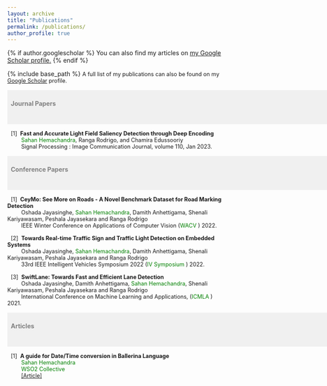 ```yaml
---
layout: archive
title: "Publications"
permalink: /publications/
author_profile: true
---
```


{% if author.googlescholar %}
  You can also find my articles on <u><a href="{{author.googlescholar}}">my Google Scholar profile</a>.</u>
{% endif %}

{% include base_path %}
<span style="font-size:0.9em;text-align: justify">A full list of my publications can also be found on my <a href="https://scholar.google.com/citations?user=0_2AvCIAAAAJ&hl=en&authuser=1">Google Scholar</a> profile.</span>

<span style="font-size:1em; color:gray;background-color: #F0F0F0;height: 4em; width: 57em; display:inline-block; vertical-align: middle; padding-top: 22px;padding-left: 8px;text-align: left"><b>Journal Papers</b></span><br/>
  
<span style="font-size:0.9em;padding-left: 8px;text-align: justify"> [1]<span style="color:white">a</span><b>Fast and Accurate Light Field Saliency Detection through Deep Encoding</b><br />
  &nbsp; &nbsp; &thinsp; &thinsp; &thinsp; <span style="color:green">Sahan Hemachandra</span>, Ranga Rodrigo, and Chamira Edussooriy<br />
 &nbsp; &nbsp; &thinsp; &thinsp; &thinsp; Signal Processing : Image Communication Journal, volume 110, Jan 2023. <br/>

<span style="font-size:1em; color:gray;background-color: #F0F0F0;height: 4em; width: 57em; display:inline-block; vertical-align: middle; padding-top: 22px;padding-left: 8px;text-align: left"><b>Conference Papers</b></span><br/>

<!-- <img style="float: left;" src="/images/cvpr.jpg" width="25%">  -->
<span style="font-size:0.9em;padding-left: 8px;text-align: justify"> [1]<span style="color:white">a</span><b>CeyMo: See More on Roads - A Novel Benchmark Dataset for Road Marking Detection</b><br />
  &nbsp; &nbsp; &thinsp; &thinsp; &thinsp; Oshada Jayasinghe, <span style="color:green">Sahan Hemachandra</span>, Damith Anhettigama, Shenali Kariyawasam, Peshala Jayasekara and Ranga Rodrigo <br />
 &nbsp; &nbsp; &thinsp; &thinsp; &thinsp; IEEE Winter Conference on Applications of Computer Vision  (<span style="color:green">WACV </span>) 2022. <br/>
  
<!-- <img style="float: left;" src="/images/cvpr.jpg" width="25%">  -->
<span style="font-size:0.9em;padding-left: 8px;text-align: justify"> [2]<span style="color:white">a</span><b>Towards Real-time Traffic Sign and Traffic Light Detection on Embedded Systems</b><br />
  &nbsp; &nbsp; &thinsp; &thinsp; &thinsp; Oshada Jayasinghe, <span style="color:green">Sahan Hemachandra</span>, Damith Anhettigama, Shenali Kariyawasam, Peshala Jayasekara and Ranga Rodrigo <br />
 &nbsp; &nbsp; &thinsp; &thinsp; &thinsp; 33rd IEEE Intelligent Vehicles Symposium 2022  (<span style="color:green">IV Symposium </span>) 2022. <br/>

<span style="font-size:0.9em;padding-left: 8px;text-align: justify"> [3]<span style="color:white">a</span><b>SwiftLane: Towards Fast and Efficient Lane Detection</b><br />
  &nbsp; &nbsp; &thinsp; &thinsp; &thinsp; Oshada Jayasinghe, Damith Anhettigama, <span style="color:green">Sahan Hemachandra</span>, Shenali Kariyawasam, Peshala Jayasekara and Ranga Rodrigo  <br />
 &nbsp; &nbsp; &thinsp; &thinsp; &thinsp; International Conference on Machine Learning and Applications,  (<span style="color:green">ICMLA </span>) 2021. <br/>
  
   
<span style="font-size:1em; color:gray;background-color: #F0F0F0;height: 4em; width: 57em; display:inline-block; vertical-align: middle; padding-top: 22px;padding-left: 8px;text-align: left"><b>Articles</b></span><br/>
  
<span style="font-size:0.9em;padding-left: 8px;text-align: justify"> [1]<span style="color:white">a</span><b>A guide for Date/Time conversion in Ballerina Language</b><br />
  &nbsp; &nbsp; &thinsp; &thinsp; &thinsp; <span style="color:green">Sahan Hemachandra<br />
 &nbsp; &nbsp; &thinsp; &thinsp; &thinsp; WSO2 Collective<br/>
 &nbsp; &nbsp; &thinsp; &thinsp; &thinsp; <a href="https://stackoverflow.com/collectives/wso2/articles/73277351/a-guide-for-date-time-conversion-in-ballerina-language">[Article]</a> </span>

